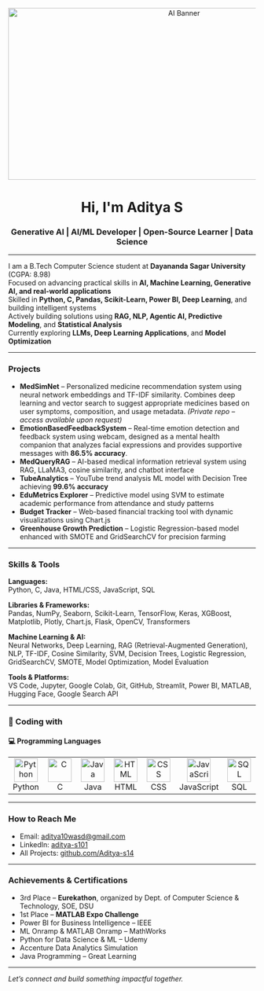 <p align="center">
  <img src="https://media.giphy.com/media/qgQUggAC3Pfv687qPC/giphy.gif" alt="AI Banner" width="700" height="350" style="display: block; margin: auto;" />
</p>


<h1 align="center">Hi, I'm Aditya S</h1>
<h3 align="center">Generative AI | AI/ML Developer | Open-Source Learner | Data Science</h3>

---

I am a B.Tech Computer Science student at **Dayananda Sagar University** (CGPA: 8.98)  
Focused on advancing practical skills in **AI, Machine Learning, Generative AI, and real-world applications**  
Skilled in **Python, C, Pandas, Scikit-Learn, Power BI, Deep Learning**, and building intelligent systems  
Actively building solutions using **RAG, NLP, Agentic AI, Predictive Modeling**, and **Statistical Analysis**  
Currently exploring **LLMs, Deep Learning Applications**, and **Model Optimization**

---

### Projects
- **MedSimNet** – Personalized medicine recommendation system using neural network embeddings and TF-IDF similarity. Combines deep learning   and vector search to suggest appropriate medicines based on user symptoms, composition, and usage metadata. *(Private repo – access
available upon request)*
- **EmotionBasedFeedbackSystem** – Real-time emotion detection and feedback system using webcam, designed as a mental health companion that analyzes facial expressions and provides supportive messages with **86.5% accuracy**.
- **MedQueryRAG** – AI-based medical information retrieval system using RAG, LLaMA3, cosine similarity, and chatbot interface  
- **TubeAnalytics** – YouTube trend analysis ML model with Decision Tree achieving **99.6% accuracy** 
- **EduMetrics Explorer** – Predictive model using SVM to estimate academic performance from attendance and study patterns  
- **Budget Tracker** – Web-based financial tracking tool with dynamic visualizations using Chart.js  
- **Greenhouse Growth Prediction** – Logistic Regression-based model enhanced with SMOTE and GridSearchCV for precision farming

---

### Skills & Tools

**Languages:**  
Python, C, Java, HTML/CSS, JavaScript, SQL

**Libraries & Frameworks:**  
Pandas, NumPy, Seaborn, Scikit-Learn, TensorFlow, Keras, XGBoost, Matplotlib, Plotly, Chart.js, Flask, OpenCV, Transformers

**Machine Learning & AI:**  
Neural Networks, Deep Learning, RAG (Retrieval-Augmented Generation), NLP, TF-IDF, Cosine Similarity, SVM, Decision Trees, Logistic Regression, GridSearchCV, SMOTE, Model Optimization, Model Evaluation

**Tools & Platforms:**  
VS Code, Jupyter, Google Colab, Git, GitHub, Streamlit, Power BI, MATLAB, Hugging Face, Google Search API

---


### 🧠 Coding with

#### 💻 Programming Languages
<table>
  <tbody>
    <tr>
      <td align="center" width="96">
        <a href="https://www.python.org/" target="_blank" rel="noopener noreferrer">
          <img src="https://skillicons.dev/icons?i=python" width="48" height="48" alt="Python" />
        </a>
        <br>Python
      </td>
      <td align="center" width="96">
        <a href="https://en.cppreference.com/w/c" target="_blank" rel="noopener noreferrer">
          <img src="https://skillicons.dev/icons?i=c" width="48" height="48" alt="C" />
        </a>
        <br>C
      </td>
      <td align="center" width="96">
        <a href="https://www.java.com/" target="_blank" rel="noopener noreferrer">
          <img src="https://skillicons.dev/icons?i=java" width="48" height="48" alt="Java" />
        </a>
        <br>Java
      </td>
      <td align="center" width="96">
        <a href="https://developer.mozilla.org/en-US/docs/Web/HTML" target="_blank" rel="noopener noreferrer">
          <img src="https://skillicons.dev/icons?i=html" width="48" height="48" alt="HTML" />
        </a>
        <br>HTML
      </td>
      <td align="center" width="96">
        <a href="https://developer.mozilla.org/en-US/docs/Web/CSS" target="_blank" rel="noopener noreferrer">
          <img src="https://skillicons.dev/icons?i=css" width="48" height="48" alt="CSS" />
        </a>
        <br>CSS
      </td>
      <td align="center" width="96">
        <a href="https://developer.mozilla.org/en-US/docs/Web/JavaScript" target="_blank" rel="noopener noreferrer">
          <img src="https://skillicons.dev/icons?i=javascript" width="48" height="48" alt="JavaScript" />
        </a>
        <br>JavaScript
      </td>
      <td align="center" width="96">
        <a href="https://www.mysql.com/" target="_blank" rel="noopener noreferrer">
          <img src="https://skillicons.dev/icons?i=mysql" width="48" height="48" alt="SQL" />
        </a>
        <br>SQL
      </td>
    </tr>
  </tbody>
</table>

---

### How to Reach Me

- Email: aditya10wasd@gmail.com  
- LinkedIn: [aditya-s101](https://www.linkedin.com/in/aditya-s101/)  
- All Projects: [github.com/Aditya-s14](https://github.com/Aditya-s14?tab=repositories)

---

### Achievements & Certifications

- 3rd Place – **Eurekathon**, organized by Dept. of Computer Science & Technology, SOE, DSU  
- 1st Place – **MATLAB Expo Challenge**  
- Power BI for Business Intelligence – IEEE  
- ML Onramp & MATLAB Onramp – MathWorks  
- Python for Data Science & ML – Udemy  
- Accenture Data Analytics Simulation  
- Java Programming – Great Learning

---

_Let’s connect and build something impactful together._
